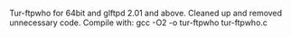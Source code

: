 Tur-ftpwho for 64bit and glftpd 2.01 and above. Cleaned up and removed unnecessary code. Compile with: gcc -O2 -o tur-ftpwho tur-ftpwho.c
